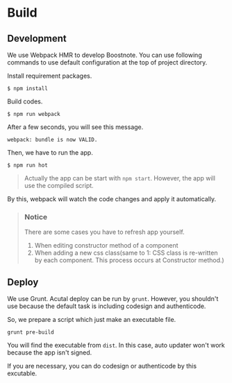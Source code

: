 # Build

## Development

We use Webpack HMR to develop Boostnote.
You can use following commands to use default configuration at the top of project directory.

Install requirement packages.

```
$ npm install
```

Build codes.

```
$ npm run webpack
```

After a few seconds, you will see this message.

```
webpack: bundle is now VALID.
```

Then, we have to run the app.
```
$ npm run hot
```
> Actually the app can be start with `npm start`. However, the app will use the compiled script.

By this, webpack will watch the code changes and apply it automatically.

> ### Notice
> There are some cases you have to refresh app yourself.
> 1. When editing constructor method of a component
> 2. When adding a new css class(same to 1: CSS class is re-written by each component. This process occurs at Constructor method.)

## Deploy

We use Grunt.
Acutal deploy can be run by `grunt`. However, you shouldn't use because the default task is including codesign and authenticode.

So, we prepare a script which just make an executable file.

```
grunt pre-build
```

You will find the executable from `dist`. In this case, auto updater won't work because the app isn't signed.

If you are necessary, you can do codesign or authenticode by this excutable.
